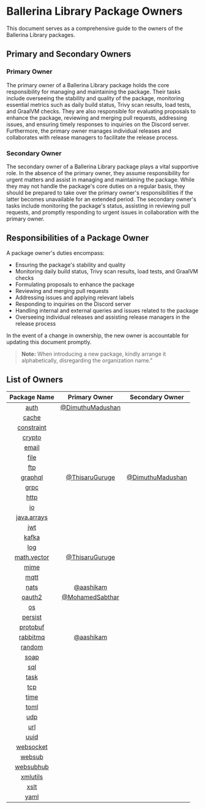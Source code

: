 # Ballerina Library Package Owners

This document serves as a comprehensive guide to the owners of the Ballerina Library packages.

## Primary and Secondary Owners

### Primary Owner

The primary owner of a Ballerina Library package holds the core responsibility for managing and maintaining the package. Their tasks include overseeing the stability and quality of the package, monitoring essential metrics such as daily build status, Trivy scan results, load tests, and GraalVM checks. They are also responsible for evaluating proposals to enhance the package, reviewing and merging pull requests, addressing issues, and ensuring timely responses to inquiries on the Discord server. Furthermore, the primary owner manages individual releases and collaborates with release managers to facilitate the release process.

### Secondary Owner

The secondary owner of a Ballerina Library package plays a vital supportive role. In the absence of the primary owner, they assume responsibility for urgent matters and assist in managing and maintaining the package. While they may not handle the package's core duties on a regular basis, they should be prepared to take over the primary owner's responsibilities if the latter becomes unavailable for an extended period. The secondary owner's tasks include monitoring the package's status, assisting in reviewing pull requests, and promptly responding to urgent issues in collaboration with the primary owner.

## Responsibilities of a Package Owner

A package owner's duties encompass:

- Ensuring the package's stability and quality
- Monitoring daily build status, Trivy scan results, load tests, and GraalVM checks
- Formulating proposals to enhance the package
- Reviewing and merging pull requests
- Addressing issues and applying relevant labels
- Responding to inquiries on the Discord server
- Handling internal and external queries and issues related to the package
- Overseeing individual releases and assisting release managers in the release process

In the event of a change in ownership, the new owner is accountable for updating this document promptly.

> **Note:** When introducing a new package, kindly arrange it alphabetically, disregarding the organization name."

## List of Owners

| Package Name | Primary Owner | Secondary Owner |
| :---: | :---: | :---: |
| [auth](https://github.com/ballerina-platform/module-ballerina-auth) | [@DimuthuMadushan](https://github.com/DimuthuMadushan) |  |
| [cache](https://github.com/ballerina-platform/module-ballerina-cache) |  |  |
| [constraint](https://github.com/ballerina-platform/module-ballerina-constraint) |  |  |
| [crypto](https://github.com/ballerina-platform/module-ballerina-crypto) |  |  |
| [email](https://github.com/ballerina-platform/module-ballerina-email) |  |  |
| [file](https://github.com/ballerina-platform/module-ballerina-file) |  |  |
| [ftp](https://github.com/ballerina-platform/module-ballerina-ftp) |  |  |
| [graphql](https://github.com/ballerina-platform/module-ballerina-graphql) | [@ThisaruGuruge](https://github.com/ThisaruGuruge) | [@DimuthuMadushan](https://github.com/DimuthuMadushan) |
| [grpc](https://github.com/ballerina-platform/module-ballerina-grpc) |  |  |
| [http](https://github.com/ballerina-platform/module-ballerina-http) |  |  |
| [io](https://github.com/ballerina-platform/module-ballerina-io) |  |  |
| [java.arrays](https://github.com/ballerina-platform/module-ballerina-java.arrays) |  |  |
| [jwt](https://github.com/ballerina-platform/module-ballerina-jwt) |  |  |
| [kafka](https://github.com/ballerina-platform/module-ballerinax-kafka) |  |  |
| [log](https://github.com/ballerina-platform/module-ballerina-log) |  |  |
| [math.vector](https://github.com/ballerina-platform/module-ballerina-math.vector) | [@ThisaruGuruge](https://github.com/ThisaruGuruge) |  |
| [mime](https://github.com/ballerina-platform/module-ballerina-mime) |  |  |
| [mqtt](https://github.com/ballerina-platform/module-ballerina-mqtt) |  |  |
| [nats](https://github.com/ballerina-platform/module-ballerinax-nats) | [@aashikam](https://github.com/aashikam) |  |
| [oauth2](https://github.com/ballerina-platform/module-ballerina-oauth2) | [@MohamedSabthar](https://github.com/MohamedSabthar) |  |
| [os](https://github.com/ballerina-platform/module-ballerina-os) |  |  |
| [persist](https://github.com/ballerina-platform/module-ballerina-persist) |  |  |
| [protobuf](https://github.com/ballerina-platform/module-ballerina-protobuf) |  |  |
| [rabbitmq](https://github.com/ballerina-platform/module-ballerinax-rabbitmq) | [@aashikam](https://github.com/aashikam) |  |
| [random](https://github.com/ballerina-platform/module-ballerina-random) |  |  |
| [soap](https://github.com/ballerina-platform/module-ballerina-soap) |  |  |
| [sql](https://github.com/ballerina-platform/module-ballerina-sql) |  |  |
| [task](https://github.com/ballerina-platform/module-ballerina-task) |  |  |
| [tcp](https://github.com/ballerina-platform/module-ballerina-tcp) |  |  |
| [time](https://github.com/ballerina-platform/module-ballerina-time) |  |  |
| [toml](https://github.com/ballerina-platform/module-ballerina-toml) |  |  |
| [udp](https://github.com/ballerina-platform/module-ballerina-udp) |  |  |
| [url](https://github.com/ballerina-platform/module-ballerina-url) |  |  |
| [uuid](https://github.com/ballerina-platform/module-ballerina-uuid) |  |  |
| [websocket](https://github.com/ballerina-platform/module-ballerina-websocket) |  |  |
| [websub](https://github.com/ballerina-platform/module-ballerina-websub) |  |  |
| [websubhub](https://github.com/ballerina-platform/module-ballerina-websubhub) |  |  |
| [xmlutils](https://github.com/ballerina-platform/module-ballerina-xmlutils) |  |  |
| [xslt](https://github.com/ballerina-platform/module-ballerina-xslt) |  |  |
| [yaml](https://github.com/ballerina-platform/module-ballerina-yaml) |  |  |
